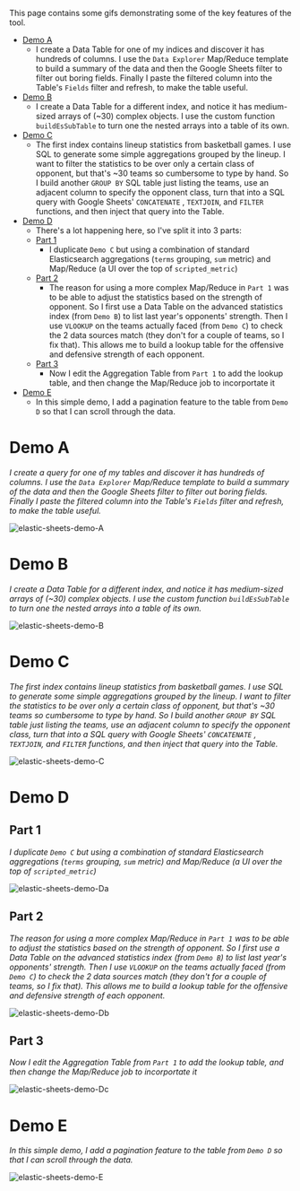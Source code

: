 This page contains some gifs demonstrating some of the key features of the tool.

* [Demo A](https://github.com/Alex-At-Home/elasticsearch-sheets/blob/master/Demos.md#demo-a)
   * I create a Data Table for one of my indices  and discover it has hundreds of columns. I use the `Data Explorer` 
   Map/Reduce template to build a summary of the data and then the Google Sheets filter to filter out boring fields.
   Finally I paste the filtered column into the Table's `Fields` filter and refresh, to make the table useful.
* [Demo B](https://github.com/Alex-At-Home/elasticsearch-sheets/blob/master/Demos.md#demo-b)
   * I create a Data Table for a different index, and notice it has medium-sized arrays of (~30) complex objects. 
   I use the custom function `buildEsSubTable` to turn one the nested arrays into a table of its own.
* [Demo C](https://github.com/Alex-At-Home/elasticsearch-sheets/blob/master/Demos.md#demo-c)
   * The first index contains lineup statistics from basketball games. I use SQL to generate some simple
     aggregations grouped by the lineup. I want to filter the statistics to be over only a certain class of opponent,
     but that's ~30 teams so cumbersome to type by hand. So I build another `GROUP BY` SQL table just listing the teams,
     use an adjacent column to specify the opponent class, turn that into a SQL query with Google Sheets' `CONCATENATE` 
     , `TEXTJOIN`, and `FILTER` functions, and then inject that query into the Table.
* [Demo D](https://github.com/Alex-At-Home/elasticsearch-sheets/blob/master/Demos.md#demo-d)
   * There's a lot happening here, so I've split it into 3 parts:
   * [Part 1](https://github.com/Alex-At-Home/elasticsearch-sheets/blob/master/Demos.md#part-1)
      * I duplicate `Demo C` but using a combination of standard Elasticsearch aggregations (`terms` grouping, `sum` metric) 
      and Map/Reduce (a UI over the top of `scripted_metric`)
   * [Part 2](https://github.com/Alex-At-Home/elasticsearch-sheets/blob/master/Demos.md#part-2)
      * The reason for using a more complex Map/Reduce in `Part 1` was to be able to adjust the statistics based on 
      the strength of opponent. So I first use a Data Table on the advanced statistics index (from `Demo B`) to
      list last year's opponents' strength. Then I use `VLOOKUP` on the teams actually faced (from `Demo C`) to check
      the 2 data sources match (they don't for a couple of teams, so I fix that). This allows me to build a lookup table
      for the offensive and defensive strength of each opponent.
   * [Part 3](https://github.com/Alex-At-Home/elasticsearch-sheets/blob/master/Demos.md#part-3)
      * Now I edit the Aggregation Table from `Part 1` to add the lookup table, and then change the Map/Reduce job to
        incorportate it
* [Demo E](https://github.com/Alex-At-Home/elasticsearch-sheets/blob/master/Demos.md#demo-e)
   * In this simple demo, I add a pagination feature to the table from `Demo D` so that I can scroll through the data.       
      
# Demo A

_I create a query for one of my tables and discover it has hundreds of columns. I use the `Data Explorer` 
Map/Reduce template to build a summary of the data and then the Google Sheets filter to filter out boring fields.
Finally I paste the filtered column into the Table's `Fields` filter and refresh, to make the table useful._

![elastic-sheets-demo-A](https://user-images.githubusercontent.com/17573856/55519962-203ccb80-5648-11e9-9d64-2a573d00544b.gif)

# Demo B

_I create a Data Table for a different index, and notice it has medium-sized arrays of (~30) complex objects. 
I use the custom function `buildEsSubTable` to turn one the nested arrays into a table of its own._

![elastic-sheets-demo-B](https://user-images.githubusercontent.com/17573856/55519966-2468e900-5648-11e9-9c86-d80a22ced698.gif)

# Demo C

_The first index contains lineup statistics from basketball games. I use SQL to generate some simple
     aggregations grouped by the lineup. I want to filter the statistics to be over only a certain class of opponent,
     but that's ~30 teams so cumbersome to type by hand. So I build another `GROUP BY` SQL table just listing the teams,
     use an adjacent column to specify the opponent class, turn that into a SQL query with Google Sheets' `CONCATENATE` 
     , `TEXTJOIN`, and `FILTER` functions, and then inject that query into the Table._
   
![elastic-sheets-demo-C](https://user-images.githubusercontent.com/17573856/55519972-29c63380-5648-11e9-997f-110075eb31ce.gif)

# Demo D

## Part 1

_I duplicate `Demo C` but using a combination of standard Elasticsearch aggregations (`terms` grouping, `sum` metric) 
      and Map/Reduce (a UI over the top of `scripted_metric`)_
      
![elastic-sheets-demo-Da](https://user-images.githubusercontent.com/17573856/55519979-2f237e00-5648-11e9-91df-9210eb8533c3.gif)

## Part 2

_The reason for using a more complex Map/Reduce in `Part 1` was to be able to adjust the statistics based on 
      the strength of opponent. So I first use a Data Table on the advanced statistics index (from `Demo B`) to
      list last year's opponents' strength. Then I use `VLOOKUP` on the teams actually faced (from `Demo C`) to check
      the 2 data sources match (they don't for a couple of teams, so I fix that). This allows me to build a lookup table
      for the offensive and defensive strength of each opponent._
      
![elastic-sheets-demo-Db](https://user-images.githubusercontent.com/17573856/55519985-33e83200-5648-11e9-89ca-d98275e2fc26.gif)

## Part 3

_Now I edit the Aggregation Table from `Part 1` to add the lookup table, and then change the Map/Reduce job to
        incorportate it_

![elastic-sheets-demo-Dc](https://user-images.githubusercontent.com/17573856/55519990-38ace600-5648-11e9-9185-466d1baf872f.gif)

# Demo E

_In this simple demo, I add a pagination feature to the table from `Demo D` so that I can scroll through the data._
   
![elastic-sheets-demo-E](https://user-images.githubusercontent.com/17573856/55519995-3d719a00-5648-11e9-8410-d6b0e97ae993.gif)
   
